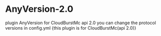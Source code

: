 # AnyVersion-2.0
plugin AnyVersion for CloudBurstMc api 2.0
you can change the protocol versions in config.yml
{this plugin is for CloudBurstMc(api 2.0)}
